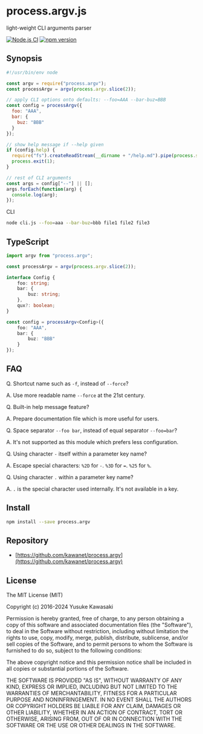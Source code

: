 # process.argv.js

light-weight CLI arguments parser

[![Node.js CI](https://github.com/kawanet/process.argv/workflows/Node.js%20CI/badge.svg?branch=master)](https://github.com/kawanet/process.argv/actions/)
[![npm version](https://badge.fury.io/js/process.argv.svg)](https://www.npmjs.com/package/process.argv)

## Synopsis

```js
#!/usr/bin/env node

const argv = require("process.argv");
const processArgv = argv(process.argv.slice(2));

// apply CLI options onto defaults: --foo=AAA --bar-buz=BBB
const config = processArgv({
  foo: "AAA",
  bar: {
    buz: "BBB"
  }
});

// show help message if --help given
if (config.help) {
  require("fs").createReadStream(__dirname + "/help.md").pipe(process.stderr);
  process.exit(1);
}

// rest of CLI arguments
const args = config["--"] || [];
args.forEach(function(arg) {
  console.log(arg);
});
```

CLI

```sh
node cli.js --foo=aaa --bar-buz=bbb file1 file2 file3
```

## TypeScript

```ts
import argv from "process.argv";

const processArgv = argv(process.argv.slice(2));

interface Config {
    foo: string;
    bar: {
        buz: string;
    },
    qux?: boolean;
}

const config = processArgv<Config>({
    foo: "AAA",
    bar: {
        buz: "BBB"
    }
});
```

## FAQ

Q. Shortcut name such as `-f`, instead of `--force`?

A. Use more readable name `--force` at the 21st century.

Q. Built-in help message feature?

A. Prepare documentation file which is more useful for users.

Q. Space separator `--foo bar`, instead of equal separator `--foo=bar`?

A. It's not supported as this module which prefers less configuration.

Q. Using character `-` itself within a parameter key name?

A. Escape special characters: `%2D` for `-`. `%3D` for `=`. `%25` for `%`.

Q. Using character `.` within a parameter key name?

A. `.` is the special character used internally. It's not available in a key.

## Install

```sh
npm install --save process.argv
```

## Repository

- [https://github.com/kawanet/process.argv](https://github.com/kawanet/process.argv)

## License

The MIT License (MIT)

Copyright (c) 2016-2024 Yusuke Kawasaki

Permission is hereby granted, free of charge, to any person obtaining a copy
of this software and associated documentation files (the "Software"), to deal
in the Software without restriction, including without limitation the rights
to use, copy, modify, merge, publish, distribute, sublicense, and/or sell
copies of the Software, and to permit persons to whom the Software is
furnished to do so, subject to the following conditions:

The above copyright notice and this permission notice shall be included in all
copies or substantial portions of the Software.

THE SOFTWARE IS PROVIDED "AS IS", WITHOUT WARRANTY OF ANY KIND, EXPRESS OR
IMPLIED, INCLUDING BUT NOT LIMITED TO THE WARRANTIES OF MERCHANTABILITY,
FITNESS FOR A PARTICULAR PURPOSE AND NONINFRINGEMENT. IN NO EVENT SHALL THE
AUTHORS OR COPYRIGHT HOLDERS BE LIABLE FOR ANY CLAIM, DAMAGES OR OTHER
LIABILITY, WHETHER IN AN ACTION OF CONTRACT, TORT OR OTHERWISE, ARISING FROM,
OUT OF OR IN CONNECTION WITH THE SOFTWARE OR THE USE OR OTHER DEALINGS IN THE
SOFTWARE.

